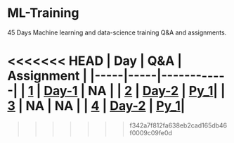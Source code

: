 # ML-Training
45 Days Machine learning and data-science training Q&A and assignments.

<<<<<<< HEAD
| Day | Q&A | Assignment |
|-----|-----|------------|
| [1](https://youtu.be/DaRGQ8Py5dU) | [Day-1](https://github.com/chetan6780/ML-Training/blob/master/Question_%26_Answers/day_1.txt) | NA |
| [2](https://youtu.be/pveeAfZnvKo) | [Day-2](https://github.com/chetan6780/ML-Training/blob/master/Question_%26_Answers/day_2.txt) | [Py_1](master/Assignments/PY_1.ipynb)|
| [3](https://youtu.be/R544iBD4qXk) | NA | NA |
| [4](https://youtu.be/t1v8A1mu_fc) | [Day-2](https://github.com/chetan6780/ML-Training/blob/master/Question_%26_Answers/day_4.txt) | [Py_1](master/Assignments/PY_2.ipynb)|
=======
>>>>>>> f342a7f812fa638eb2cad165db46f0009c09fe0d
